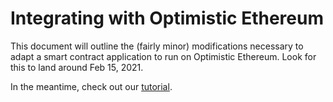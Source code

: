
# Integrating with Optimistic Ethereum

This document will outline the (fairly minor) modifications necessary to adapt a smart contract application to run on Optimistic Ethereum. Look for this to land around Feb 15, 2021.

In the meantime, check out our [tutorial](./../tutorial/README.md).